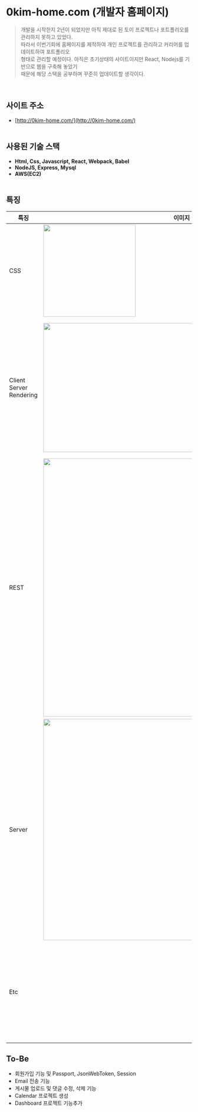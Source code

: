 # 0kim-home.com (개발자 홈페이지)

>개발을 시작한지 2년이 되었지만 아직 제대로 된 토이 프로젝트나 포트폴리오를 관리하지 못하고 있었다.<br>
>따라서 이번기회에 홈페이지를 제작하여 개인 프로젝트를 관리하고 커리어를 업데이트하여 포트폴리오 <br>
>형태로 관리할 예정이다. 아직은 초기상태의 사이트이지만 React, Nodejs를 기반으로 웹을 구축해 놓았기 <br>
>때문에 해당 스택을 공부하며 꾸준히 업데이트할 생각이다. 
<br>

## 사이트 주소
- [http://0kim-home.com/](http://0kim-home.com/)
<br><br>

## 사용된 기술 스택
- **Html, Css, Javascript, React, Webpack, Babel**
- **NodeJS, Express, Mysql**
- **AWS(EC2)**
<br><br>

## 특징
|특징|이미지|설명|
|--|--|--|
|CSS|<img src="https://user-images.githubusercontent.com/47030781/120441140-3d53bd00-c3bf-11eb-9105-612b8c6f106d.png" width="250">| - **`반응형`** 웹사이트<br><br> - grid, flex 활용<br><br> - 주로 **`flex`** 기능을 활용<br> |
|Client Server Rendering|<img src="https://user-images.githubusercontent.com/47030781/120444122-4abe7680-c3c2-11eb-83d0-df897df54d89.png" width="750" height="350">| - **`비동기`** 방식의 CSR<br><br> - 리액트 **`함수형 컴포넌트`** 방식으로 화면 관리<br><br> - 리액트 `State, Props`를 활용한 상태관리<br><br> - `react-router-dom`과 `props.history` 기능을 활용한 페이지 이동|
|REST|<img src="https://user-images.githubusercontent.com/47030781/120446112-3a0f0000-c3c4-11eb-9cea-61c196257f38.png" width="700">|- 서버에 요청하는 Http method로 `Axios`라이브러리를 활용<br><br> - 영화의 id와 title을 파라미터로 활용하여 `Restful`하게 요청 <br><br> - 댓글 `생성(Post)`, `읽기(Get)` 기능을 추가<br><br> - 댓글 수정(Put), 삭제(Delete) 추가 예정|
|Server|<img src="https://user-images.githubusercontent.com/47030781/120447754-dede0d00-c3c5-11eb-8b79-86e89b7f48f1.png" width="600">|- 서버 Query 언어로 **`Mysql`** 활용<br><br> - `Express`의 Router 미들웨어를 활용하여 요청을 분리<br><br> - 서버에서 데이터 응답에 필요한 `body-parser, cors` 등의 js 미들웨어를 활용|
|Etc||- **`Webpack`** 을 활용한 소스 bundle<br><br> - `babel, css` Loader를 활용하여 ES5 적용<br><br> - AWS(EC2) 서비스를 활용한 호스팅 및 관리|<br><br><br>

## To-Be
- 회원가입 기능 및 Passport, JsonWebToken, Session
- Email 전송 기능
- 게시물 업로드 및 댓글 수정, 삭제 기능
- Calendar 프로젝트 생성
- Dashboard 프로젝트 기능추가
